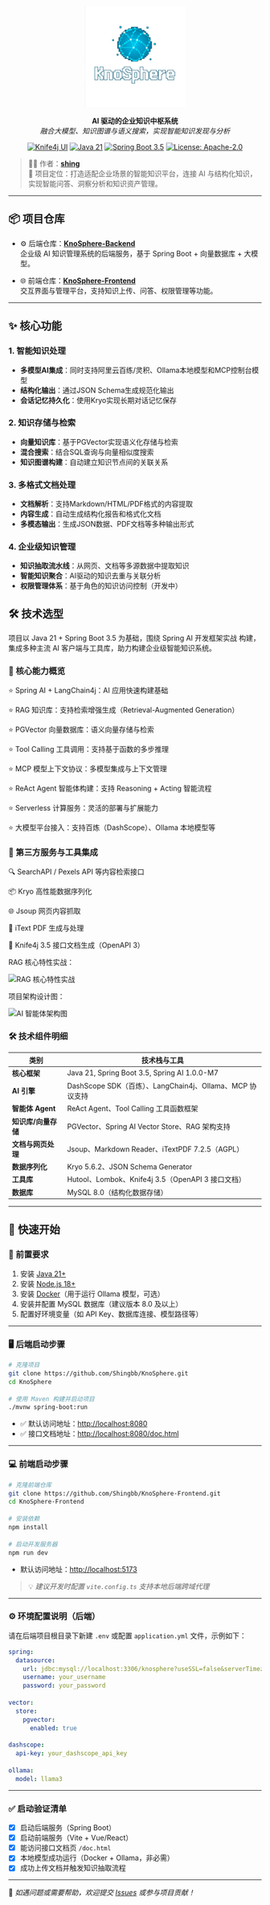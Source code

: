 <p align="center">
  <img src="/src/main/resources/static/images/KnoSphere_logo2.png" width="200" alt="KnoSphere Logo" />
</p>

[//]: # (<h1 align="center">KnoSphere</h1>)

<p align="center">
  <strong>AI 驱动的企业知识中枢系统</strong><br/>
  <em>融合大模型、知识图谱与语义搜索，实现智能知识发现与分析</em>
</p>

<p align="center">
  <a href="http://localhost:8080/doc.html"><img src="https://img.shields.io/badge/Knife4j-3.5-green?logo=swagger" alt="Knife4j UI" /></a>
  <a href="https://jdk.java.net/21/"><img src="https://img.shields.io/badge/Java-21+-blue.svg?logo=openjdk" alt="Java 21" /></a>
  <a href="#"><img src="https://img.shields.io/badge/Spring%20Boot-3.5-brightgreen?logo=spring" alt="Spring Boot 3.5" /></a>
  <a href="#"><img src="https://img.shields.io/badge/license-Apache--2.0-lightgrey.svg" alt="License: Apache-2.0" /></a>
</p>


> 👨‍💻 作者：[**shing**](https://github.com/Shingbb)  
> 🧠 项目定位：打造适配企业场景的智能知识平台，连接 AI 与结构化知识，实现智能问答、洞察分析和知识资产管理。

---
## 📦 项目仓库

- ⚙️ 后端仓库：[**KnoSphere-Backend**](https://github.com/Shingbb/KnoSphere-Backend)  
  企业级 AI 知识管理系统的后端服务，基于 Spring Boot + 向量数据库 + 大模型。

- 🌐 前端仓库：[**KnoSphere-Frontend**](https://github.com/Shingbb/KnoSphere-Frontend)  
  交互界面与管理平台，支持知识上传、问答、权限管理等功能。

--- 

## ✨ 核心功能

### 1. 智能知识处理

- **多模型AI集成**：同时支持阿里云百练/灵积、Ollama本地模型和MCP控制台模型
- **结构化输出**：通过JSON Schema生成规范化输出
- **会话记忆持久化**：使用Kryo实现长期对话记忆保存

### 2. 知识存储与检索

- **向量知识库**：基于PGVector实现语义化存储与检索
- **混合搜索**：结合SQL查询与向量相似度搜索
- **知识图谱构建**：自动建立知识节点间的关联关系

### 3. 多格式文档处理

- **文档解析**：支持Markdown/HTML/PDF格式的内容提取
- **内容生成**：自动生成结构化报告和格式化文档
- **多模态输出**：生成JSON数据、PDF文档等多种输出形式

### 4. 企业级知识管理

- **知识抽取流水线**：从网页、文档等多源数据中提取知识
- **智能知识聚合**：AI驱动的知识去重与关联分析
- **权限管理体系**：基于角色的知识访问控制（开发中）

## 🛠 技术选型
项目以 Java 21 + Spring Boot 3.5 为基础，围绕 Spring AI 开发框架实战 构建，集成多种主流 AI 客户端与工具库，助力构建企业级智能知识系统。

### 🔧 核心能力概览
⭐️ Spring AI + LangChain4j：AI 应用快速构建基础

⭐️ RAG 知识库：支持检索增强生成（Retrieval-Augmented Generation）

⭐️ PGVector 向量数据库：语义向量存储与检索

⭐️ Tool Calling 工具调用：支持基于函数的多步推理

⭐️ MCP 模型上下文协议：多模型集成与上下文管理

⭐️ ReAct Agent 智能体构建：支持 Reasoning + Acting 智能流程

⭐️ Serverless 计算服务：灵活的部署与扩展能力

⭐️ 大模型平台接入：支持百炼（DashScope）、Ollama 本地模型等

### 🔌 第三方服务与工具集成
🔍 SearchAPI / Pexels API 等内容检索接口

📦 Kryo 高性能数据序列化

🌐 Jsoup 网页内容抓取

📄 iText PDF 生成与处理

📘 Knife4j 3.5 接口文档生成（OpenAPI 3）

RAG 核心特性实战：

![RAG 核心特性实战](https://pic.yupi.icu/1/1745224085267-57afea3b-2de9-44a0-8f53-49e338c0e6b9.png)

项目架构设计图：

![AI 智能体架构图](https://pic.yupi.icu/1/AI%E6%99%BA%E8%83%BD%E4%BD%93%E6%9E%B6%E6%9E%84%E5%9B%BE.png)

### 🛠️ 技术组件明细

| 类别             | 技术栈与工具                                                                 |
|------------------|------------------------------------------------------------------------------|
| **核心框架**     | Java 21, Spring Boot 3.5, Spring AI 1.0.0-M7                                 |
| **AI 引擎**       | DashScope SDK（百炼）、LangChain4j、Ollama、MCP 协议支持                      |
| **智能体 Agent** | ReAct Agent、Tool Calling 工具函数框架                                       |
| **知识库/向量存储** | PGVector、Spring AI Vector Store、RAG 架构支持                              |
| **文档与网页处理** | Jsoup、Markdown Reader、iTextPDF 7.2.5（AGPL）                              |
| **数据序列化**   | Kryo 5.6.2、JSON Schema Generator                                             |
| **工具库**       | Hutool、Lombok、Knife4j 3.5（OpenAPI 3 接口文档）                             |
| **数据库**       | MySQL 8.0（结构化数据存储）                                                   |

---

## 🚀 快速开始

### 🔧 前置要求

1. 安装 [Java 21+](https://jdk.java.net/21/)
2. 安装 [Node.js 18+](https://nodejs.org/)
3. 安装 [Docker](https://www.docker.com/)（用于运行 Ollama 模型，可选）
4. 安装并配置 MySQL 数据库（建议版本 8.0 及以上）
5. 配置好环境变量（如 API Key、数据库连接、模型路径等）

---

### 🖥️ 后端启动步骤

```bash
# 克隆项目
git clone https://github.com/Shingbb/KnoSphere.git
cd KnoSphere

# 使用 Maven 构建并启动项目
./mvnw spring-boot:run
````

* ✅ 默认访问地址：[http://localhost:8080](http://localhost:8080)
* ✅ 接口文档地址：[http://localhost:8080/doc.html](http://localhost:8080/doc.html)

---

### 💻 前端启动步骤

```bash
# 克隆前端仓库
git clone https://github.com/Shingbb/KnoSphere-Frontend.git
cd KnoSphere-Frontend

# 安装依赖
npm install

# 启动开发服务器
npm run dev
```

* 默认访问地址：[http://localhost:5173](http://localhost:5173)

> 💡 *建议开发时配置 `vite.config.ts` 支持本地后端跨域代理*

---

### ⚙️ 环境配置说明（后端）

请在后端项目根目录下新建 `.env` 或配置 `application.yml` 文件，示例如下：

```yml
spring:
  datasource:
    url: jdbc:mysql://localhost:3306/knosphere?useSSL=false&serverTimezone=UTC
    username: your_username
    password: your_password

vector:
  store:
    pgvector:
      enabled: true

dashscope:
  api-key: your_dashscope_api_key

ollama:
  model: llama3
```

---

### ✅ 启动验证清单

* [x] 启动后端服务（Spring Boot）
* [x] 启动前端服务（Vite + Vue/React）
* [x] 能访问接口文档页 `/doc.html`
* [x] 本地模型成功运行（Docker + Ollama，非必需）
* [x] 成功上传文档并触发知识抽取流程

---

📢 *如遇问题或需要帮助，欢迎提交 [Issues](https://github.com/Shingbb/KnoSphere/issues) 或参与项目贡献！*




